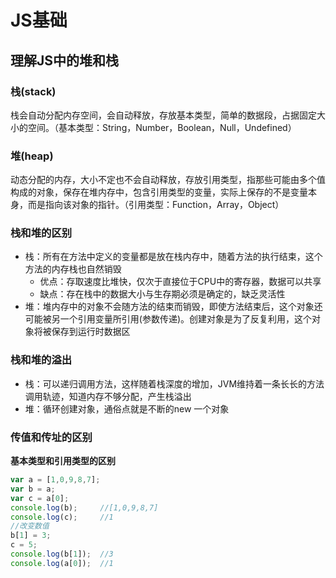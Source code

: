 # JS基础

## 理解JS中的堆和栈

### 栈(stack)

栈会自动分配内存空间，会自动释放，存放基本类型，简单的数据段，占据固定大小的空间。（基本类型：String，Number，Boolean，Null，Undefined）

### 堆(heap)

动态分配的内存，大小不定也不会自动释放，存放引用类型，指那些可能由多个值构成的对象，保存在堆内存中，包含引用类型的变量，实际上保存的不是变量本身，而是指向该对象的指针。（引用类型：Function，Array，Object）

### 栈和堆的区别

* 栈：所有在方法中定义的变量都是放在栈内存中，随着方法的执行结束，这个方法的内存栈也自然销毁
  * 优点：存取速度比堆快，仅次于直接位于CPU中的寄存器，数据可以共享
  * 缺点：存在栈中的数据大小与生存期必须是确定的，缺乏灵活性
* 堆：堆内存中的对象不会随方法的结束而销毁，即使方法结束后，这个对象还可能被另一个引用变量所引用(参数传递)。创建对象是为了反复利用，这个对象将被保存到运行时数据区

### 栈和堆的溢出

* 栈：可以递归调用方法，这样随着栈深度的增加，JVM维持着一条长长的方法调用轨迹，知道内存不够分配，产生栈溢出
* 堆：循环创建对象，通俗点就是不断的new 一个对象

### 传值和传址的区别

**基本类型和引用类型的区别**

```js
var a = [1,0,9,8,7];
var b = a;
var c = a[0];
console.log(b);     //[1,0,9,8,7]
console.log(c);     //1
//改变数值
b[1] = 3;
c = 5;
console.log(b[1]);  //3
console.log(a[0]);  //1  
```